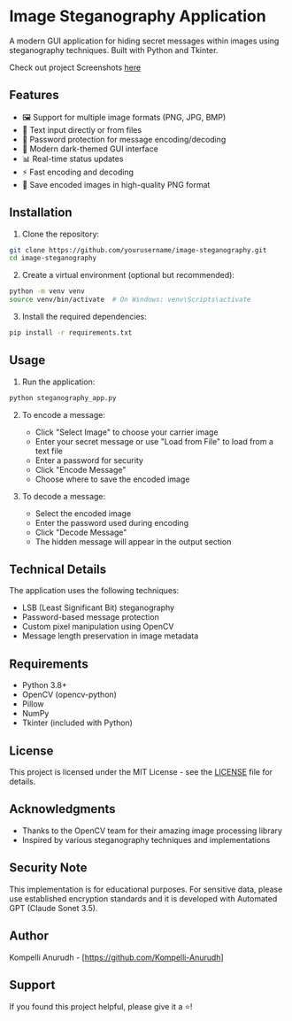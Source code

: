 # Image Steganography Application

A modern GUI application for hiding secret messages within images using steganography techniques. Built with Python and Tkinter.

Check out project Screenshots [here](outputs)

## Features

- 🖼️ Support for multiple image formats (PNG, JPG, BMP)
- 📝 Text input directly or from files
- 🔐 Password protection for message encoding/decoding
- 🎨 Modern dark-themed GUI interface
- 📊 Real-time status updates
- ⚡ Fast encoding and decoding
- 💾 Save encoded images in high-quality PNG format

## Installation

1. Clone the repository:
```bash
git clone https://github.com/yourusername/image-steganography.git
cd image-steganography
```

2. Create a virtual environment (optional but recommended):
```bash
python -m venv venv
source venv/bin/activate  # On Windows: venv\Scripts\activate
```

3. Install the required dependencies:
```bash
pip install -r requirements.txt
```

## Usage

1. Run the application:
```bash
python steganography_app.py
```

2. To encode a message:
   - Click "Select Image" to choose your carrier image
   - Enter your secret message or use "Load from File" to load from a text file
   - Enter a password for security
   - Click "Encode Message"
   - Choose where to save the encoded image

3. To decode a message:
   - Select the encoded image
   - Enter the password used during encoding
   - Click "Decode Message"
   - The hidden message will appear in the output section

## Technical Details

The application uses the following techniques:
- LSB (Least Significant Bit) steganography
- Password-based message protection
- Custom pixel manipulation using OpenCV
- Message length preservation in image metadata

## Requirements

- Python 3.8+
- OpenCV (opencv-python)
- Pillow
- NumPy
- Tkinter (included with Python)


## License

This project is licensed under the MIT License - see the [LICENSE](LICENSE) file for details.

## Acknowledgments

- Thanks to the OpenCV team for their amazing image processing library
- Inspired by various steganography techniques and implementations

## Security Note

This implementation is for educational purposes. For sensitive data, please use established encryption standards and it is developed with Automated GPT (Claude Sonet 3.5).

## Author

Kompelli Anurudh - [https://github.com/Kompelli-Anurudh]

## Support

If you found this project helpful, please give it a ⭐️!
